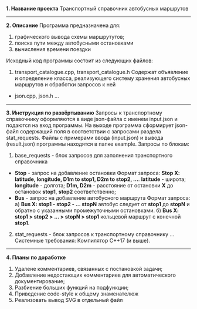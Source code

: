 **1. Название проекта**
Транспортный справочник автобусных маршрутов

------------

**2. Описание**
Программа предназначена для:
1. графического вывода схемы маршрутутов;
2. поиска пути между автобусными остановками
3. вычисления времени поездки

Исходный код программы состоит из следующих файлов:
1. transport_catalogue.cpp, transport_catalogue.h
Содержат объявление и определение класса, реализующего систему хранения автобусных маршрутов и обработки запросов к ней
- json.cpp, json.h 
...

------------

**3. Инструкция по развёртыванию**
Запросы к транспортному справочнику оформляются в виде json-файла с именем input.json и подаются на вход программы.
На выходе программа сформирует json-файл содержащий поля в соответствии с запросами раздела stat_requests.
Файлы с примерами ввода (input.json) и вывода (result.json) программы находятся в папке example.
Запросы по блокам:
1)  base_requests - блок запросов для заполнения транспортного справочника
- **Stop** - запрос на добавление остановки
Формат запроса: **Stop X: latitude, longitude, D1m to stop1, D2m to stop2, ...**.
**latitude** - широта;
**longitude** - долгота;
**D1m,  D2m** - расстояние от остановки **X** до остановок **stop1**, **stop2** соответственно;
- **Bus** - запрос на добавление автобусного маршрута
Формат запроса: 
а) **Bus X: stop1 - stop2 - ... stopN** автобус следует от **stop1** до **stopN** и обратно с указанными промежуточными остановками.
б) **Bus X: stop1 > stop2 > ... > stopN > stop1** кольцевой маршрут с конечной **stop1**.

2)  stat_requests  - блок запросов к транспортному справочнику
...
Системные требования:
Компилятор C++17 (и выше).

------------

**4. Планы по доработке**
1. Удалене комментариев, связанных с постановкой задачи;
2. Добавление недостающих комментариев для автоматического документирование;
3. Разбиение больших функций на подфункции;
4. Приведение code-style к общему знаменателюж
5. Реализовать вывод SVG в отдельный файл

